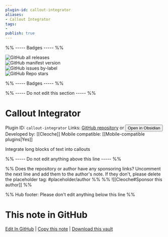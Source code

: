 ```yaml
---
plugin-id: callout-integrator
aliases:
- Callout Integrator
tags: 
- 
publish: true
---
```


%% ----- Badges ----- %%

![GitHub all releases](https://img.shields.io/github/downloads/Cleoche/obsidian-callout-integrator/total?color=573E7A&logo=github&style=for-the-badge)   
![GitHub manifest version](https://img.shields.io/github/manifest-json/v/Cleoche/obsidian-callout-integrator?color=573E7A&logo=github&style=for-the-badge)   
![GitHub issues by-label](https://img.shields.io/github/issues/Cleoche/obsidian-callout-integrator/help%20wanted?color=573E7A&logo=github&style=for-the-badge)   
![GitHub Repo stars](https://img.shields.io/github/stars/Cleoche/obsidian-callout-integrator?color=573E7A&logo=github&style=for-the-badge)

%% ----- Badges ----- %%

%% ----- Do not edit this section ----- %%

# Callout Integrator

Plugin ID: `callout-integrator`
Links: [GitHub repository](https://github.com/Cleoche/obsidian-callout-integrator) or [<button id=HH>Open in Obsidian</button>](obsidian://show-plugin?id=callout-integrator)
Developed by: [[Cleoche]]
Mobile compatible: [[Mobile-compatible plugins|Yes]]

Integrate long blocks of text into callouts

%% ----- Do not edit anything above this line ----- %% 

%% Does the repository or author have any sponsoring links? Uncomment the next line and add them to the author's note. If they don't, please delete the placeholder tag: #placeholder/author %%
%% ![[Cleoche#Sponsor this author]] %%

%% Hub footer: Please don't edit anything below this line %%

# This note in GitHub

<span class="git-footer">[Edit In GitHub](https://github.dev/obsidian-community/obsidian-hub/blob/main/02%20-%20Community%20Expansions/02.05%20All%20Community%20Expansions/Plugins/callout-integrator.md "git-hub-edit-note") | [Copy this note](https://raw.githubusercontent.com/obsidian-community/obsidian-hub/main/02%20-%20Community%20Expansions/02.05%20All%20Community%20Expansions/Plugins/callout-integrator.md "git-hub-copy-note") | [Download this vault](https://github.com/obsidian-community/obsidian-hub/archive/refs/heads/main.zip "git-hub-download-vault") </span>
